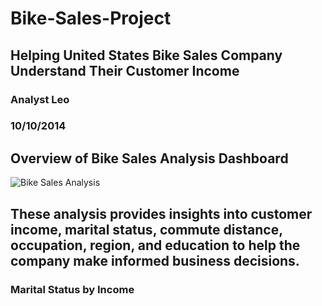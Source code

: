 # Bike-Sales-Project
## Helping United States Bike Sales Company Understand Their Customer Income
### Analyst Leo
### 10/10/2014
## Overview of Bike Sales Analysis Dashboard
![Bike Sales Analysis ](https://github.com/user-attachments/assets/18ec36d7-ff49-477a-af62-b23c4937d0bd)
## These analysis provides insights into customer income, marital status, commute distance, occupation, region, and education to help the company make informed business decisions.
###  Marital Status by Income
